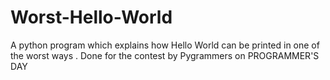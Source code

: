 # Worst-Hello-World

A python program which explains how Hello World can be printed in one of the worst ways . Done for the contest by Pygrammers on PROGRAMMER'S DAY 
